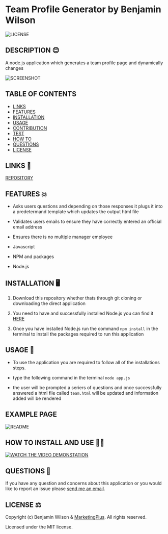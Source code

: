 # Team Profile Generator by Benjamin Wilson

![LICENSE](https://img.shields.io/github/license/MarketingPlus/team-profile-generator)

## DESCRIPTION 😊

A node.js application which generates a team profile page and dynamically changes

![SCREENSHOT](https://user-images.githubusercontent.com/77607177/117574510-bc3b3a00-b120-11eb-93c9-8c1f99ab6e42.PNG)

## TABLE OF CONTENTS

- [LINKS](#links)
- [FEATURES](#features)
- [INSTALLATION](#installation)
- [USAGE](#usage)
- [CONTRIBUTION](#contribution)
- [TEST](#test)
- [HOW TO](#howto)
- [QUESTIONS](#questions)
- [LICENSE](#license)

<a name="links"></a>

## LINKS 🔗

[REPOSITORY](https://github.com/MarketingPlus/team-profile-geneator)

<a name="features"></a>

## FEATURES 💥

- Asks users questions and depending on those responses it plugs it into a predetermand template which updates the output html file

- Validates users emails to ensure they have correctly entered an official email address

- Ensures there is no multiple manager employee

- Javascript

- NPM and packages

- Node.js

<a name="installation"></a>

## INSTALLATION 🖥️

1. Download this repository whether thats through git cloning or downloading the direct application

2. You need to have and successfully installed Node.js you can find it [HERE](https://nodejs.org/en/)

3. Once you have installed Node.js run the command `npm install` in the terminal to install the packages required to run this application

<a name="usage"></a>

## USAGE 📄

- To use the application you are required to follow all of the installations steps.

- type the following command in the terminal `node app.js`

- the user will be prompted a seriers of questions and once successfully answered a html file called `team.html` will be updated and information added will be rendered

## EXAMPLE PAGE

![README](https://user-images.githubusercontent.com/77607177/117574945-04f3f280-b123-11eb-8012-25ee24f95a07.png)

<a name="howto"></a>

## HOW TO INSTALL AND USE 👨‍💻

[![WATCH THE VIDEO DEMONSTATION](https://user-images.githubusercontent.com/77607177/116783743-d008ef80-aad3-11eb-81b0-2518f97816e5.png)](https://drive.google.com/file/d/1kVVP21YvSCGCULocrGTWufXIKy6cSohr/view?usp=sharing)

<a name="questions"></a>

## QUESTIONS 📧

If you have any question and concerns about this application or you would like to report an issue please [send me an email](mailto:benmarketingplus@gmail.com).

<a name="license"></a>

## LICENSE ⚖️

Copyright (c) Benjamin Wilson & [MarketingPlus](https://github.com/MarketingPlus). All rights reserved.

Licensed under the MIT license.
